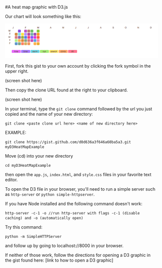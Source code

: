 #A heat map graphic with D3.js

Our chart will look something like this:

![example](./heatMapExample.png)

First, fork this gist to your own account by clicking the fork symbol in the upper right.

(screen shot here)

Then copy the clone URL found at the right to your clipboard.

(screen shot here)

In your terminal, type the
` git clone `
command followed by the url you just copied and the name of your new directory:

```
git clone <paste clone url here> <name of new directory here>
```
EXAMPLE:

```
git clone https://gist.github.com/d0d636a3f646a60ba5a3.git myD3HeatMapExample
```
Move (cd) into your new directory
```
cd myD3HeatMapExample
```
then open the `app.js`, `index.html`, and `style.css` files in your favorite text editor.

To open the D3 file in your browser, you'll need to run a simple server such as `http-server` or `python simple-httpserver`.

If you have Node installed and the following command doesn't work:
```
http-server -c-1 -o //run http-server with flags -c-1 (disable caching) and -o (automatically open)
```
Try this command:
```
python -m SimpleHTTPServer
```
and follow up by going to localhost://8000 in your browser.

If neither of those work, follow the directions for opening a D3 graphic in the gist found here:
[link to how to open a D3 graphic]
